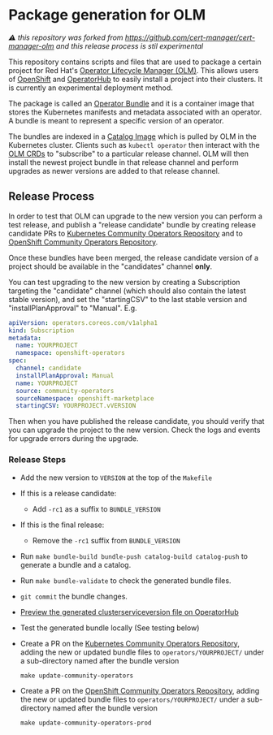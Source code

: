 # Package generation for OLM

*⚠️ this repository was forked from https://github.com/cert-manager/cert-manager-olm and this release process is stil experimental*

This repository contains scripts and files that are used to package a certain project for Red Hat's [Operator Lifecycle Manager (OLM)][].
This allows users of [OpenShift][] and [OperatorHub][] to easily install a project into their clusters.
It is currently an experimental deployment method.

[Operator Lifecycle Manager (OLM)]: https://olm.operatorframework.io/
[OpenShift]: https://www.okd.io/
[OperatorHub]: https://operatorhub.io/

The package is called an [Operator Bundle][] and it is a container image that stores the Kubernetes manifests and metadata associated with an operator.
A bundle is meant to represent a specific version of an operator.

The bundles are indexed in a [Catalog Image][] which is pulled by OLM in the Kubernetes cluster.
Clients such as `kubectl operator` then interact with the [OLM CRDs][] to "subscribe" to a particular release channel.
OLM will then install the newest project bundle in that release channel and perform upgrades as newer versions are added to that release channel.

[Operator Bundle]: https://github.com/operator-framework/operator-registry/blob/master/docs/design/operator-bundle.md
[OLM CRDs]: https://olm.operatorframework.io/docs/concepts/crds/
[Catalog Image]: https://olm.operatorframework.io/docs/glossary/#index

## Release Process

In order to test that OLM can upgrade to the new version you can perform a test release,
and publish a "release candidate" bundle by creating release candidate PRs to
[Kubernetes Community Operators Repository][] and to
[OpenShift Community Operators Repository][].

Once these bundles have been merged, the release candidate version of a project should be available
in the "candidates" channel __only__.

You can test upgrading to the new version by creating a Subscription targeting the "candidate" channel
(which should also contain the latest stable version),
and set the "startingCSV" to the last stable version
and "installPlanApproval" to "Manual". E.g.

```yaml
apiVersion: operators.coreos.com/v1alpha1
kind: Subscription
metadata:
  name: YOURPROJECT
  namespace: openshift-operators
spec:
  channel: candidate
  installPlanApproval: Manual
  name: YOURPROJECT
  source: community-operators
  sourceNamespace: openshift-marketplace
  startingCSV: YOURPROJECT.vVERSION
```

Then when you have published the release candidate, you should verify that you can upgrade the project to the new version.
Check the logs and events for upgrade errors during the upgrade.

### Release Steps

* Add the new version to `VERSION` at the top of the `Makefile`
* If this is a release candidate:
  * Add `-rc1` as a suffix to `BUNDLE_VERSION`
* If this is the final release:
  * Remove the `-rc1` suffix from `BUNDLE_VERSION`
* Run `make bundle-build bundle-push catalog-build catalog-push` to generate a bundle and a catalog.
* Run `make bundle-validate` to check the generated bundle files.
* `git commit` the bundle changes.
* [Preview the generated clusterserviceversion file on OperatorHub ](https://operatorhub.io/preview)
* Test the generated bundle locally (See testing below)
* Create a PR on the [Kubernetes Community Operators Repository][],
  adding the new or updated bundle files to `operators/YOURPROJECT/`
  under a sub-directory named after the bundle version

  `make update-community-operators`

* Create a PR on the [OpenShift Community Operators Repository][],
  adding the new or updated bundle files to `operators/YOURPROJECT/`
  under a sub-directory named after the bundle version

  `make update-community-operators-prod`

[Kubernetes Community Operators Repository]: https://github.com/k8s-operatorhub/community-operators
[OpenShift Community Operators Repository]: https://github.com/redhat-openshift-ecosystem/community-operators-prod
[Where to contribute]: https://operator-framework.github.io/community-operators/contributing-where-to/

